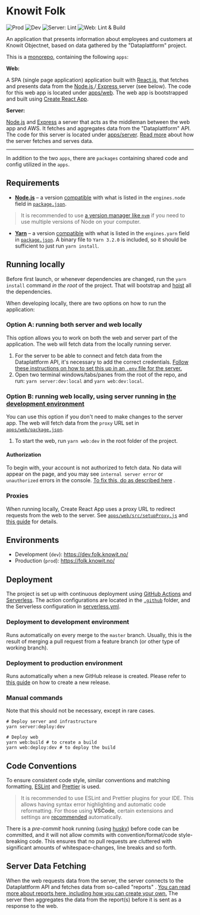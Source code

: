 # Knowit Folk

![Prod](https://github.com/knowit/folk-webapp/workflows/Deploy%20-%20Prod/badge.svg)
![Dev](https://github.com/knowit/folk-webapp/workflows/Deploy%20-%20Dev/badge.svg)
![Server: Lint](https://github.com/knowit/folk-webapp/workflows/Server%20Lint/badge.svg)
![Web: Lint & Build](https://github.com/knowit/folk-webapp/workflows/Web%20Lint%20%26%20Build/badge.svg)

An application that presents information about employees and customers at Knowit Objectnet, based on data gathered by
the "Dataplattform" project.

This is a [monorepo](https://monorepo.tools/), containing the following `apps`:

**Web:**

A SPA (single page application) application built with [React.js](https://reactjs.org/), that fetches and presents data from the [ Node.js ](https://nodejs.org/en/)/[ Express ](https://expressjs.com/) server (see below). The code for this web app is located under [apps/web](https://github.com/knowit/folk-webapp/tree/master/apps/web). The web app is bootstrapped and built using [Create React App](https://create-react-app.dev/).

**Server:**

[Node.js](https://nodejs.org/en/) and [Express](https://expressjs.com/) a server that acts as the middleman between the web app and AWS. It fetches and
aggregates data from the "Dataplattform" API. The code for this server is located under [apps/server](https://github.com/knowit/folk-webapp/tree/master/apps/server). [Read more](#backend-data-fetching) about how the server fetches and serves data.

---

In addition to the two `apps`, there are `packages` containing shared code and config utilized in the `apps`.

## Requirements

- **[Node.js](https://nodejs.org/en/)** – a
  version [compatible](https://docs.npmjs.com/cli/v8/configuring-npm/package-json#dependencies) with what is listed in
  the `engines.node` field in [`package.json`](package.json).

> It is recommended to use [a version manager like `nvm`](https://github.com/nvm-sh/nvm) if you need to use multiple versions of Node on your computer.

- **[Yarn](https://yarnpkg.com/)** – a
  version [compatible](https://docs.npmjs.com/cli/v8/configuring-npm/package-json#dependencies) with what is listed in
  the `engines.yarn` field in [`package.json`](package.json). A binary file to `Yarn 3.2.0` is included, so it should be sufficient to just run `yarn install`.

## Running locally

Before first launch, or whenever dependencies are changed, run the `yarn install` command _in the root_ of the project. That will bootstrap and [hoist](https://developer.mozilla.org/en-US/docs/Glossary/Hoisting) all the dependencies.

When developing locally, there are two options on how to run the application:

### Option A: running both server and web locally

This option allows you to work on both the web and server part of the application. The web will fetch data
from the locally running server.

1. For the server to be able to connect and fetch data from the Dataplattform API, it's necessary to add the correct
   credentials. [Follow these instructions on how to set this up in an `.env` file for the server.](https://github.com/knowit/folk-webapp/wiki/Backend)
2. Open two terminal windows/tabs/panes from the root of the repo, and run: `yarn server:dev:local` and `yarn web:dev:local`.

### Option B: running web locally, using server running in [the development environment](#Environments)

You can use this option if you don't need to make changes to the server app. The web will
fetch data from the `proxy` URL set in [`apps/web/package.json`](apps/web/package.json).

1. To start the web, run `yarn web:dev` in the root folder of the project.

#### Authorization

To begin with, your account is not authorized to fetch data. No data will appear on the page, and you may
see `internal server error` or `unauthorized` errors in the
console. [To fix this, do as described here](https://github.com/knowit/Dataplattform-issues/wiki/Folk-webapp:-Authorization-to-Dev-Environment)
.

### Proxies

When running locally, Create React App uses a proxy URL to redirect requests from the web to the server.
See [`apps/web/src/setupProxy.js`](apps/web/src/setupProxy.js)
and [this guide](https://create-react-app.dev/docs/proxying-api-requests-in-development) for details.

## Environments

- Development (`dev`): https://dev.folk.knowit.no/
- Production (`prod`): https://folk.knowit.no/

## Deployment

The project is set up with continuous deployment using [GitHub Actions](https://docs.github.com/en/actions)
and [Serverless](https://www.serverless.com/). The action configurations are located in
the [`.github`](.github) folder, and the Serverless configuration in [serverless.yml](serverless.yml).

### Deployment to development environment

Runs automatically on every merge to the `master` branch. Usually, this is the result of merging a pull request from a feature branch (or other type of working branch).

### Deployment to production environment

Runs automatically when a new GitHub release is
created. Please refer to [this guide](https://docs.github.com/en/repositories/releasing-projects-on-github/managing-releases-in-a-repository#creating-a-release) on how to create a new release.

### Manual commands

Note that this should not be necessary, except in rare cases.

```
# Deploy server and infrastructure
yarn server:deploy:dev

# Deploy web
yarn web:build # to create a build
yarn web:deploy:dev # to deploy the build
```

## Code Conventions

To ensure consistent code style, similar conventions and matching formatting, [ESLint](https://eslint.org/)
and [Prettier](https://prettier.io/) is used.

> It is recommended to use ESLint and Prettier plugins for your IDE. This allows having syntax error highlighting and automatic code reformatting. For those using **VSCode**, certain extensions and settings are [recommended](/.vscode) automatically.

There is a _pre-commit_ hook running (using [husky](https://typicode.github.io/husky/#/)) before code can be committed,
and it will not allow commits with convention/format/code style-breaking code. This ensures that no pull requests are
cluttered with significant amounts of whitespace-changes, line breaks and so forth.

## Server Data Fetching

When the web requests data from the server, the server connects to the Dataplattform API and fetches data from
so-called "reports"
. [You can read more about reports here, including how you can create your own.](https://github.com/knowit/Dataplattform-issues/wiki/Dataplattform:-Reports)
The server then aggregates the data from the report(s) before it is sent as a response to the web.
